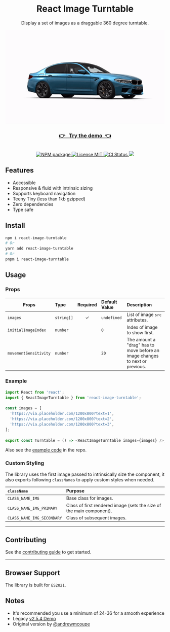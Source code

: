 <div align="center">

# React Image Turntable

Display a set of images as a draggable 360 degree turntable.

<a href="https://codesandbox.io/s/github/nerdyman/react-image-turntable/tree/main/example?file=/src/App.tsx:5537-5598" target="_blank" rel="noopener, noreferrer">

<img src="https://raw.githubusercontent.com/nerdyman/stuff/main/libs/react-image-turntable/capture.gif" alt="React Image Turntable with rotating car" />

<h3>👉 &nbsp; Try the demo &nbsp;👈</h3>

</a>

<br />

<a href="https://npmjs.com/package/react-image-turntable">
  <img src="https://img.shields.io/npm/v/react-image-turntable.svg?label=version" alt="NPM package" />
</a>
<a href="https://github.com/nerdyman/react-image-turntable/blob/main/LICENSE">
  <img src="https://img.shields.io/npm/l/react-image-turntable.svg" alt="License MIT" />
</a>
<a href="https://github.com/nerdyman/react-image-turntable/actions?query=branch%3Amain+workflow%3Aci++">
  <img src="https://img.shields.io/github/workflow/status/nerdyman/react-image-turntable/ci?label=ci" alt="CI Status" />
</a>
<a href="https://codeclimate.com/github/nerdyman/react-image-turntable/test_coverage">
  <img src="https://img.shields.io/codeclimate/coverage/nerdyman/react-image-turntable" />
</a>

</div>

## Features

- Accessible
- Responsive & fluid with intrinsic sizing
- Supports keyboard navigation
- Teeny Tiny (less than 1kb gzipped)
- Zero dependencies
- Type safe

## Install

```sh
npm i react-image-turntable
# Or
yarn add react-image-turntable
# Or
pnpm i react-image-turntable
```

## Usage

### Props

| Props                 | Type       | Required | Default Value | Description                                                                  |
| --------------------- | :--------- | :------: | :------------ | :--------------------------------------------------------------------------- |
| `images`              | `string[]` |    ✓     | `undefined`   | List of image `src` attributes.                                              |
| `initialImageIndex`   | `number`   |          | `0`           | Index of image to show first.                                                |
| `movementSensitivity` | `number`   |          | `20`          | The amount a "drag" has to move before an image changes to next or previous. |

### Example

```ts
import React from 'react';
import { ReactImageTurntable } from 'react-image-turntable';

const images = [
  'https://via.placeholder.com/1200x800?text=1',
  'https://via.placeholder.com/1200x800?text=2',
  'https://via.placeholder.com/1200x800?text=3',
];

export const Turntable = () => <ReactImageTurntable images={images} />;
```

Also see the [example code](./example) in the repo.

### Custom Styling

The library uses the first image passed to intrinsically size the component, it also exports following
`className`s to apply custom styles when needed.

| `className`                | Purpose                                                              |
| :------------------------- | :------------------------------------------------------------------- |
| `CLASS_NAME_IMG`           | Base class for images.                                               |
| `CLASS_NAME_IMG_PRIMARY`   | Class of first rendered image (sets the size of the main component). |
| `CLASS_NAME_IMG_SECONDARY` | Class of subsequent images.                                          |

---

## Contributing

See the [contributing guide](./CONTRIBUTING.md) to get started.

---

## Browser Support

The library is built for `ES2021`.

## Notes

- It's recommended you use a minimum of 24-36 for a smooth experience
- Legacy [v2.5.4 Demo](https://codesandbox.io/s/react-image-turntable-riy93)
- Original version by [@andrewmcoupe](https://github.com/andrewmcoupe)
